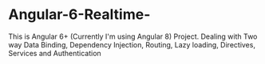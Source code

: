 # Angular-6-Realtime-
This is Angular 6+ (Currently I'm using Angular 8) Project. Dealing with Two way Data Binding, Dependency Injection, Routing, Lazy loading, Directives, Services and Authentication 
